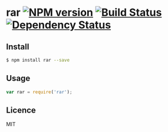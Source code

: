 # rar [![NPM version](https://badge.fury.io/js/rar.svg)](http://badge.fury.io/js/rar) [![Build Status](https://travis-ci.org/kaelzhang/node-rar.svg?branch=master)](https://travis-ci.org/kaelzhang/node-rar) [![Dependency Status](https://gemnasium.com/kaelzhang/node-rar.svg)](https://gemnasium.com/kaelzhang/node-rar)

<!-- description -->

## Install

```bash
$ npm install rar --save
```

## Usage

```js
var rar = require('rar');
```

## Licence

MIT
<!-- do not want to make nodeinit to complicated, you can edit this whenever you want. -->